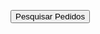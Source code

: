 <button class="MuiButtonBase-root MuiButton-root MuiButton-outlined MuiButton-outlinedSecondary" tabindex="0" type="button" style="margin-left: 8px;"><span class="MuiButton-label">Pesquisar Pedidos</span><span class="MuiTouchRipple-root"></span></button>